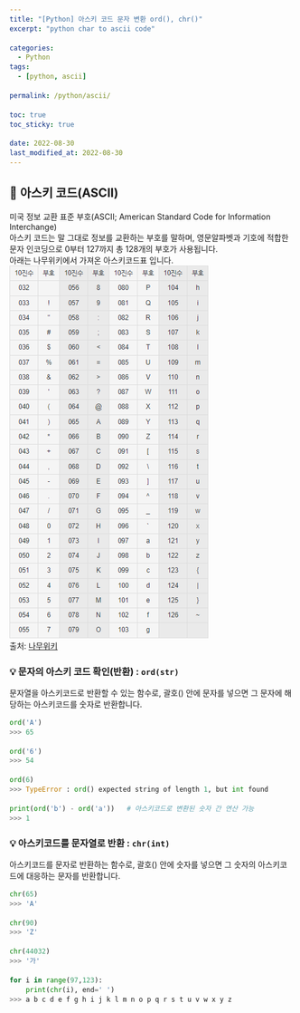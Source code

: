 ```yaml
---
title: "[Python] 아스키 코드 문자 변환 ord(), chr()"
excerpt: "python char to ascii code"

categories:
  - Python
tags:
  - [python, ascii]

permalink: /python/ascii/

toc: true
toc_sticky: true

date: 2022-08-30
last_modified_at: 2022-08-30
---
```


## 🚀 아스키 코드(ASCII)
미국 정보 교환 표준 부호(ASCII; American Standard Code for Information Interchange)  
아스키 코드는 말 그대로 정보를 교환하는 부호를 말하며, 영문알파벳과 기호에 적합한 문자 인코딩으로 0부터 127까지 총 128개의 부호가 사용됩니다.  
아래는 나무위키에서 가져온 아스키코드표 입니다.  
![아스키코드표](/assets/images/posts_img/ascii/ascii_code_table.png)  
출처: [나무위키](https://namu.wiki/w/%EC%95%84%EC%8A%A4%ED%82%A4%20%EC%BD%94%EB%93%9C)

### 💡 문자의 아스키 코드 확인(반환) : `ord(str)`
문자열을 아스키코드로 반환할 수 있는 함수로, 괄호() 안에 문자를 넣으면 그 문자에 해당하는 아스키코드를 숫자로 반환합니다.
```python
ord('A')
>>> 65  

ord('6')
>>> 54  

ord(6)
>>> TypeError : ord() expected string of length 1, but int found

print(ord('b') - ord('a'))   # 아스키코드로 변환된 숫자 간 연산 가능
>>> 1
```

### 💡 아스키코드를 문자열로 반환 : `chr(int)`
아스키코드를 문자로 반환하는 함수로, 괄호() 안에 숫자를 넣으면 그 숫자의 아스키코드에 대응하는 문자를 반환합니다.
```python
chr(65)
>>> 'A'

chr(90)
>>> 'Z'

chr(44032)
>>> '가'

for i in range(97,123):
    print(chr(i), end=' ')
>>> a b c d e f g h i j k l m n o p q r s t u v w x y z 
```
